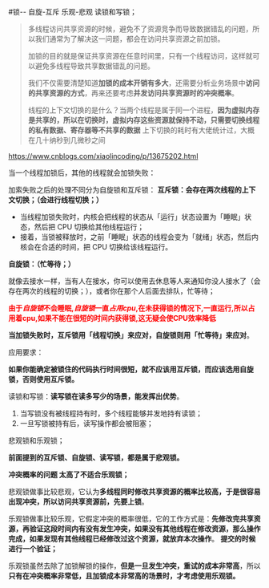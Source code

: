 #锁-- 自旋-互斥  乐观-悲观 读锁和写锁；

>多线程访问共享资源的时候，避免不了资源竞争而导致数据错乱的问题，所以我们通常为了解决这一问题，都会在访问共享资源之前加锁。
>
>加锁的目的就是保证共享资源在任意时间里，只有一个线程访问，这样就可以避免多线程导致共享数据错乱的问题。
>
>我们不仅需要清楚知道**加锁的成本开销有多大**，还需要分析业务场景中**访问的共享资源的方式**，再来还要考虑**并发访问共享资源时的冲突概率**。
>
>线程的上下文切换的是什么？当两个线程是属于同一个进程，**因为虚拟内存是共享的，所以在切换时，虚拟内存这些资源就保持不动，只需要切换线程的私有数据、寄存器等不共享的数据**
>上下切换的耗时有大佬统计过，大概在几十纳秒到几微秒之间

https://www.cnblogs.com/xiaolincoding/p/13675202.html





当一个线程加锁后，其他的线程就会加锁失败：

加索失败之后的处理不同分为自旋锁和互斥锁：
**互斥锁：会存在两次线程的上下文切换；（会进行线程切换；）**

- 当线程加锁失败时，内核会把线程的状态从「运行」状态设置为「睡眠」状态，然后把 CPU 切换给其他线程运行；
- 接着，当锁被释放时，之前「睡眠」状态的线程会变为「就绪」状态，然后内核会在合适的时间，把 CPU 切换给该线程运行。

**自旋锁：（忙等待；）**

就像去接水一样，当有人在接水，你可以使用去休息等人来通知你没人接水了（会存在两次的线程的切换；），或者你在那个人后面去排队，忙等待；

<font color=red>**由于*自旋锁*不会睡眠,*自旋锁*一直*占用cpu*,在未获得锁的情况下,一直运行,所以占用着cpu,如果不能在很短的时间内获得锁,这无疑会使CPU效率降低**</font >

**当加锁失败时，互斥锁用「线程切换」来应对，自旋锁则用「忙等待」来应对**。

应用要求：

**如果你能确定被锁住的代码执行时间很短，就不应该用互斥锁，而应该选用自旋锁，否则使用互斥锁。**





读锁和写锁：**读写锁在读多写少的场景，能发挥出优势**。

1. 当写锁没有被线程持有时，多个线程能够并发地持有读锁；
2. 一旦写锁被持有后，读写操作都会被阻塞；







悲观锁和乐观锁；

**前面提到的互斥锁、自旋锁、读写锁，都是属于悲观锁。**



**冲突概率的问题 太高了不适合乐观锁；**

悲观锁做事比较悲观，它认为**多线程同时修改共享资源的概率比较高，于是很容易出现冲突，所以访问共享资源前，先要上锁**。



乐观锁做事比较乐观，它假定冲突的概率很低，它的工作方式是：**先修改完共享资源，再验证这段时间内有没有发生冲突，如果没有其他线程在修改资源，那么操作完成，如果发现有其他线程已经修改过这个资源，就放弃本次操作**。 **提交的时候进行一个验证；**



乐观锁虽然去除了加锁解锁的操作，**但是一旦发生冲突，重试的成本非常高**，所以**只有在冲突概率非常低，且加锁成本非常高的场景时，才考虑使用乐观锁。**

